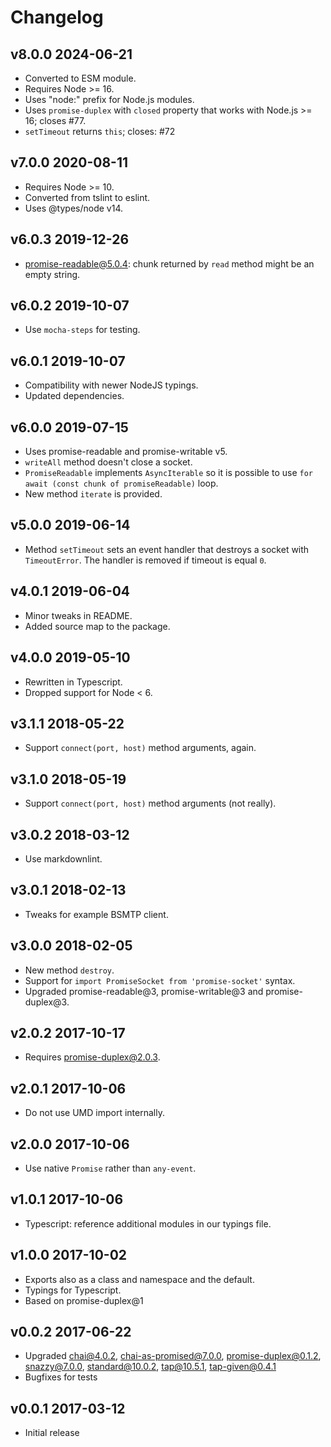# Changelog

## v8.0.0 2024-06-21

- Converted to ESM module.
- Requires Node >= 16.
- Uses "node:" prefix for Node.js modules.
- Uses `promise-duplex` with `closed` property that works with Node.js >= 16;
  closes #77.
- `setTimeout` returns `this`; closes: #72

## v7.0.0 2020-08-11

- Requires Node >= 10.
- Converted from tslint to eslint.
- Uses @types/node v14.

## v6.0.3 2019-12-26

- promise-readable@5.0.4: chunk returned by `read` method might be an empty
  string.

## v6.0.2 2019-10-07

- Use `mocha-steps` for testing.

## v6.0.1 2019-10-07

- Compatibility with newer NodeJS typings.
- Updated dependencies.

## v6.0.0 2019-07-15

- Uses promise-readable and promise-writable v5.
- `writeAll` method doesn't close a socket.
- `PromiseReadable` implements `AsyncIterable` so it is possible to use
  `for await (const chunk of promiseReadable)` loop.
- New method `iterate` is provided.

## v5.0.0 2019-06-14

- Method `setTimeout` sets an event handler that destroys a socket with
  `TimeoutError`. The handler is removed if timeout is equal `0`.

## v4.0.1 2019-06-04

- Minor tweaks in README.
- Added source map to the package.

## v4.0.0 2019-05-10

- Rewritten in Typescript.
- Dropped support for Node < 6.

## v3.1.1 2018-05-22

- Support `connect(port, host)` method arguments, again.

## v3.1.0 2018-05-19

- Support `connect(port, host)` method arguments (not really).

## v3.0.2 2018-03-12

- Use markdownlint.

## v3.0.1 2018-02-13

- Tweaks for example BSMTP client.

## v3.0.0 2018-02-05

- New method `destroy`.
- Support for `import PromiseSocket from 'promise-socket'` syntax.
- Upgraded promise-readable@3, promise-writable@3 and promise-duplex@3.

## v2.0.2 2017-10-17

- Requires promise-duplex@2.0.3.

## v2.0.1 2017-10-06

- Do not use UMD import internally.

## v2.0.0 2017-10-06

- Use native `Promise` rather than `any-event`.

## v1.0.1 2017-10-06

- Typescript: reference additional modules in our typings file.

## v1.0.0 2017-10-02

- Exports also as a class and namespace and the default.
- Typings for Typescript.
- Based on promise-duplex@1

## v0.0.2 2017-06-22

- Upgraded chai@4.0.2, chai-as-promised@7.0.0, promise-duplex@0.1.2,
  snazzy@7.0.0, standard@10.0.2, tap@10.5.1, tap-given@0.4.1
- Bugfixes for tests

## v0.0.1 2017-03-12

- Initial release
